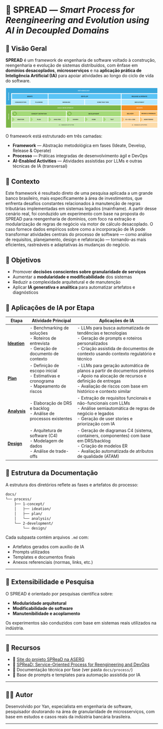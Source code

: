 # 🧠 SPREAD — *Smart Process for Reengineering and Evolution using AI in Decoupled Domains*

## 📌 Visão Geral

**SPREAD** é um framework de engenharia de software voltado à construção, reengenharia e evolução de sistemas distribuídos, com ênfase em **domínios desacoplados**, **microsserviços** e na **aplicação prática de Inteligência Artificial (IA)** para apoiar atividades ao longo do ciclo de vida do software.

![img.png](img.png)

O framework está estruturado em três camadas:

- **Framework** — Abstração metodológica em fases (Ideate, Develop, Release & Operate)
- **Processo** — Práticas integradas de desenvolvimento ágil e DevOps
- **AI-Enabled Activities** — Atividades assistidas por LLMs e outras técnicas de IA (transversal)

## 🚀 Contexto
Este framework é resultado direto de uma pesquisa aplicada a um grande banco brasileiro, mais especificamente à área de investimentos, que enfrenta desafios constantes relacionados à manutenção de regras tributárias implementadas em sistemas legados (mainframe). A partir desse cenário real, foi conduzido um experimento com base na proposta do SPREAD para reengenharia de domínios, com foco na extração e modularização de regras de negócio via motor de cálculo desacoplado. O caso fornece dados empíricos sobre como a incorporação de IA pode transformar atividades centrais do processo de software — como análise de requisitos, planejamento, design e refatoração — tornando-as mais eficientes, rastreáveis e adaptativas às mudanças do negócio.

## 🎯 Objetivos

- Promover **decisões conscientes sobre granularidade de serviços**
- Aumentar a **modularidade e modificabilidade** dos sistemas
- Reduzir a complexidade arquitetural e de manutenção
- Aplicar **IA generativa e analítica** para automatizar artefatos e diagnósticos


## 🧰 Aplicações de IA por Etapa

| Etapa                                                         | Atividade Principal                                      | Aplicações de IA                                                                                           |
|---------------------------------------------------------------|----------------------------------------------------------|-------------------------------------------------------------------------------------------------------------|
| [**Ideation**](docs/process/1-concept/a-ideation/ideation.md) | - Benchmarking de soluções <br> - Roteiros de entrevista <br> - Geração de documento de contexto | - LLMs para busca automatizada de tendências e tecnologias <br> - Geração de prompts e roteiros personalizados <br> - Criação assistida de documentos de contexto usando contexto regulatório e técnico |
| [**Plan**](docs/process/1-concept/b-plan/plan.md)             | - Definição de escopo inicial <br> - Estimativas e cronograma <br> - Mapeamento de riscos        | - LLMs para geração automática de planos a partir de documentos prévios <br> - Apoio na alocação de recursos e definição de entregas <br> - Avaliação de riscos com base em histórico e contexto similar |
| [**Analysis**](docs/process/1-concept/c-analysis/analysis.md) | - Elaboração de DRS e backlog <br> - Análise de processos existentes                             | - Extração de requisitos funcionais e não-funcionais com LLMs <br> - Análise semiautomática de regras de negócio e legados <br> - Geração de user stories e priorização com IA |
| [**Design**](docs/process/2-development/a-design/design.md)   | - Arquitetura de software (C4) <br> - Modelagem de dados <br> - Análise de trade-offs            | - Geração de diagramas C4 (sistema, containers, componentes) com base em DRS/backlog <br> - Criação de modelos ER <br> - Avaliação automatizada de atributos de qualidade (ATAM) |


## 📂 Estrutura da Documentação

A estrutura dos diretórios reflete as fases e artefatos do processo:

```
docs/
└── process/
    ├── 1-concept/
    │   ├── ideation/
    │   ├── plan/
    │   └── analysis/
    └── 2-development/
        └── design/
```

Cada subpasta contém arquivos `.md` com:

- Artefatos gerados com auxílio de IA
- Prompts utilizados
- Templates e documentos finais
- Anexos referenciais (normas, links, etc.)

---

## 🧪 Extensibilidade e Pesquisa

O SPREAD é orientado por pesquisas científica sobre:

- **Modularidade arquitetural**
- **Modificabilidade de software**
- **Manutenibilidade e acoplamento**

Os experimentos são conduzidos com base em sistemas reais utilizados na indústria.

---

## 📎 Recursos

- 🔗 [Site do projeto SPReaD na ASERG](https://aserg.labsoft.dcc.ufmg.br/project/spread/)
- 🔗 [SPReaD: Service-Oriented Process for Reengineering and DevOps](https://aserg.org/publication/dasilva-sp-rea-d-serviceoriented-process-2021/)
- 📄 Documentação técnica por fase (ver pasta `docs/process/`)
- 🧠 Base de prompts e templates para automação assistida por IA

---

## 👨‍🔬 Autor

Desenvolvido por Yan, especialista em engenharia de software, pesquisador doutorando na área de granularidade de microsserviços, 
com base em estudos e casos reais da indústria bancária brasileira.

---

